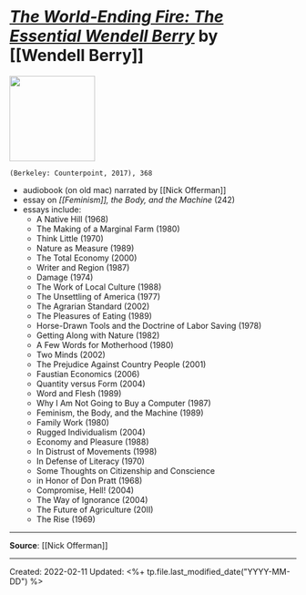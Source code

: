 
# [*The World-Ending Fire: The Essential Wendell Berry*](https://www.counterpointpress.com/dd-product/the-world-ending-fire/) by [[Wendell Berry]]

<img src="https://s37710.pcdn.co/wp-content/uploads/sites/2/2017/09/9781640090286-676x1024.jpg" width=150>

`(Berkeley: Counterpoint, 2017), 368`

- audiobook (on old mac) narrated by [[Nick Offerman]]
- essay on *[[Feminism]], the Body, and the Machine* (242)
- essays include:
	- A Native Hill (1968) 
	- The Making of a Marginal Farm (1980) 
	- Think Little (1970)
	- Nature as Measure (1989)
	- The Total Economy (2000)
	- Writer and Region (1987) 
	- Damage (1974) 
	- The Work of Local Culture (1988)
	- The Unsettling of America (1977)
	- The Agrarian Standard (2002)
	- The Pleasures of Eating (1989)
	- Horse-Drawn Tools and the Doctrine of Labor Saving (1978)
	- Getting Along with Nature (1982)
	- A Few Words for Motherhood (1980)
	- Two Minds (2002)
	- The Prejudice Against Country People (2001)
	- Faustian Economics (2006)
	- Quantity versus Form (2004)
	- Word and Flesh (1989)
	- Why I Am Not Going to Buy a Computer (1987)
	- Feminism, the Body, and the Machine (1989)
	- Family Work (1980)
	- Rugged Individualism (2004)
	- Economy and Pleasure (1988)
	- In Distrust of Movements (1998)
	- In Defense of Literacy (1970)
	- Some Thoughts on Citizenship and Conscience
	- in Honor of Don Pratt (1968)
	- Compromise, Hell! (2004)
	- The Way of Ignorance (2004)
	- The Future of Agriculture (20II)
	- The Rise (1969)

--- 
**Source**: [[Nick Offerman]]


---
Created: 2022-02-11
Updated: <%+ tp.file.last_modified_date("YYYY-MM-DD") %>

